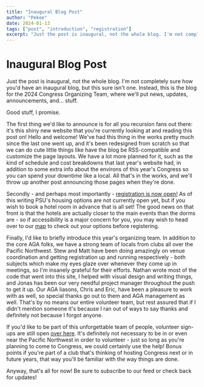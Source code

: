 ```yaml
---
title: "Inaugural Blog Post"
author: "Pekoe"
date: 2024-01-13
tags: ["post", "introduction", "registration"]
excerpt: "Just the post is inaugural, not the whole blog. I'm not completely sure how you'd have an inaugural blog, but this sure isn't one. Instead, this is the blog for the 2024 Congress Organizing Team, where we'll put news, updates, announcements, and... stuff."
---
```


# Inaugural Blog Post

Just the post is inaugural, not the whole blog. I'm not completely sure how you'd have an inaugural blog, but this sure isn't one. Instead, this is the blog for the 2024 Congress Organizing Team, where we'll put news, updates, announcements, and... stuff.

Good stuff, I promise.

The first thing we'd like to announce is for all you recursion fans out there: it's this shiny new website that you're currently looking at and reading this post on! Hello and welcome! We've had this thing in the works pretty much since the last one went up, and it's been redesigned from scratch so that we can do cute little things like have the blog be RSS-compatible and customize the page layouts. We have a lot more planned for it, such as the kind of schedule and cost breakdowns that last year's website had, in addition to some extra info about the environs of this year's Congress so you can spend your downtime like a local. All that's in the works, and we'll throw up another post announcing those pages when they're done.

Secondly - and perhaps most importantly - <a href="/registration"><!-- link to registration page-->registration is now open!</a> As of this writing PSU's housing options are not currently open yet, but if you wish to book a hotel room in advance that is all set! The good news on that front is that the hotels are actually closer to the main events than the dorms are - so if accessibility is a major concern for you, you may wish to head over to our <a href=""><!--link to housing and transportation area of main page-->map</a> to check out your options before registering.

Finally, I'd like to briefly introduce this year's organizing team. In addition to the core AGA folks, we have a strong team of locals from clubs all over the Pacific Northwest. Stew and Matt have been doing amazingly on venue coordination and getting registration up and running respectively - both subjects which make my eyes glaze over whenever they come up in meetings, so I'm insanely grateful for their efforts. Nathan wrote most of the code that went into this site, I helped with visual design and writing things, and Jonas has been our very needful project manager throughout the push to get it up. Our AGA liasons, Chris and Eric, have been a pleasure to work with as well, so special thanks go out to them and AGA management as well. That's by no means our entire volunteer team, but rest assured that if I didn't mention someone it's because I ran out of ways to say thanks and definitely not because I forgot anyone.

If you'd like to be part of this unforgettable team of people, volunteer sign-ups are still open <a href="https://docs.google.com/forms/d/e/1FAIpQLSci8gvxRrMP1E0mj8BbuebygzjRSwDY-XM4c0y6J_9yquZSBA/viewform">over here</a>. It's definitely not necessary to be in or even near the Pacific Northwest in order to volunteer - just so long as you're planning to come to Congress, we could certainly use the help! Bonus points if you're part of a club that's thinking of hosting Congress next or in future years, that way you'll be familiar with the way things are done.

Anyway, that's all for now! Be sure to subscribe to our feed or check back for updates!
